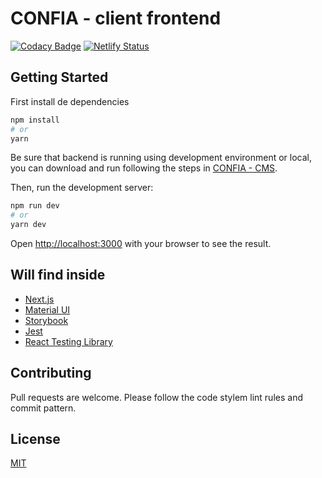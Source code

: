 # CONFIA - client frontend
[![Codacy Badge](https://app.codacy.com/project/badge/Grade/879e9020dc0e457ebd90b9c25b43a8b5)](https://www.codacy.com?utm_source=github.com&amp;utm_medium=referral&amp;utm_content=projeto-confia/client&amp;utm_campaign=Badge_Grade)
[![Netlify Status](https://api.netlify.com/api/v1/badges/ee024973-8618-44df-b871-a3ae4f43b57f/deploy-status)](https://app.netlify.com/sites/confia-dev/deploys)

## Getting Started

First install de dependencies
```bash
npm install
# or
yarn
```

Be sure that backend is running using development environment or local, you can download and run following the steps in [CONFIA - CMS]('https://github.com/projeto-confia/cms').

Then, run the development server:

```bash
npm run dev
# or
yarn dev
```

Open [http://localhost:3000](http://localhost:3000) with your browser to see the result.

## Will find inside

 - [Next.js](https://nextjs.org/docs)
 - [Material UI](https://material-ui.com/)
 - [Storybook](https://storybook.js.org/)
 - [Jest](https://jestjs.io/)
 - [React Testing Library](https://testing-library.com/docs/react-testing-library/intro/)

## Contributing

Pull requests are welcome. Please follow the code stylem lint rules and commit pattern.

## License

[MIT](https://choosealicense.com/licenses/mit/)
